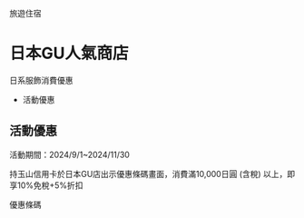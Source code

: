 旅遊住宿

# 日本GU人氣商店  

日系服飾消費優惠

  * 活動優惠

## 活動優惠

活動期間：2024/9/1~2024/11/30

持玉山信用卡於日本GU店出示優惠條碼畫面，消費滿10,000日圓 (含稅) 以上，即享10%免稅+5%折扣

優惠條碼  

